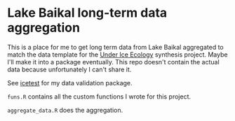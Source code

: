 # Lake Baikal long-term data aggregation

This is a place for me to get long term data from Lake Baikal aggregated to
match the data template for the
[Under Ice Ecology](https://www.nceas.ucsb.edu/underice) synthesis project.
Maybe I'll make it into a package eventually. This repo doesn't contain the
actual data because unfortunately I can't share it.

See [icetest](https://github.com/karawoo/icetest) for my data validation
package.

`funs.R` contains all the custom functions I wrote for this project.

`aggregate_data.R` does the aggregation.
